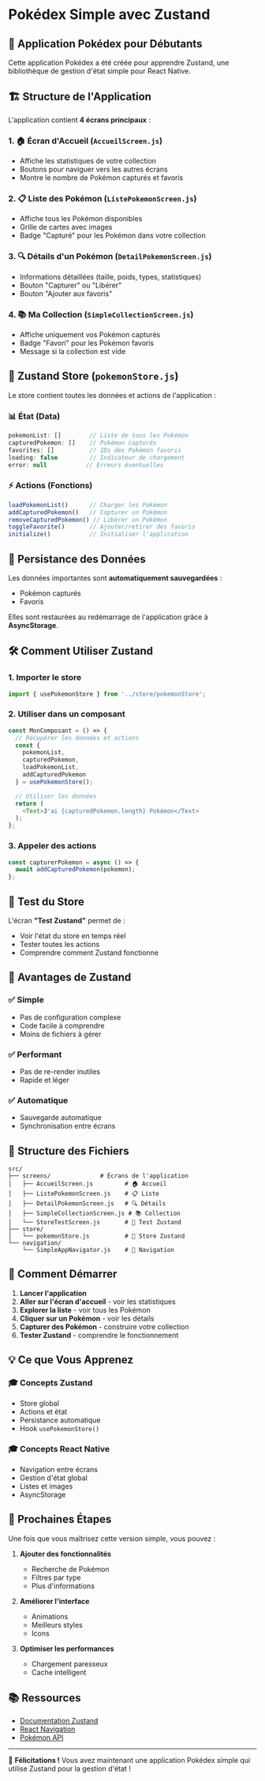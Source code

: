 # Pokédex Simple avec Zustand

## 📱 Application Pokédex pour Débutants

Cette application Pokédex a été créée pour apprendre Zustand, une bibliothèque de gestion d'état simple pour React Native.

## 🏗️ Structure de l'Application

L'application contient **4 écrans principaux** :

### 1. 🏠 **Écran d'Accueil** (`AccueilScreen.js`)
- Affiche les statistiques de votre collection
- Boutons pour naviguer vers les autres écrans
- Montre le nombre de Pokémon capturés et favoris

### 2. 📋 **Liste des Pokémon** (`ListePokemonScreen.js`)
- Affiche tous les Pokémon disponibles
- Grille de cartes avec images
- Badge "Capturé" pour les Pokémon dans votre collection

### 3. 🔍 **Détails d'un Pokémon** (`DetailPokemonScreen.js`)
- Informations détaillées (taille, poids, types, statistiques)
- Bouton "Capturer" ou "Libérer"
- Bouton "Ajouter aux favoris"

### 4. 📚 **Ma Collection** (`SimpleCollectionScreen.js`)
- Affiche uniquement vos Pokémon capturés
- Badge "Favori" pour les Pokémon favoris
- Message si la collection est vide

## 🧰 Zustand Store (`pokemonStore.js`)

Le store contient toutes les données et actions de l'application :

### 📊 **État (Data)**
```javascript
pokemonList: []        // Liste de tous les Pokémon
capturedPokemon: []    // Pokémon capturés
favorites: []          // IDs des Pokémon favoris
loading: false         // Indicateur de chargement
error: null           // Erreurs éventuelles
```

### ⚡ **Actions (Fonctions)**
```javascript
loadPokemonList()      // Charger les Pokémon
addCapturedPokemon()   // Capturer un Pokémon
removeCapturedPokemon() // Libérer un Pokémon
toggleFavorite()       // Ajouter/retirer des favoris
initialize()           // Initialiser l'application
```

## 💾 Persistance des Données

Les données importantes sont **automatiquement sauvegardées** :
- Pokémon capturés
- Favoris

Elles sont restaurées au redémarrage de l'application grâce à **AsyncStorage**.

## 🛠️ Comment Utiliser Zustand

### 1. **Importer le store**
```javascript
import { usePokemonStore } from '../store/pokemonStore';
```

### 2. **Utiliser dans un composant**
```javascript
const MonComposant = () => {
  // Récupérer les données et actions
  const { 
    pokemonList, 
    capturedPokemon, 
    loadPokemonList,
    addCapturedPokemon 
  } = usePokemonStore();

  // Utiliser les données
  return (
    <Text>J'ai {capturedPokemon.length} Pokémon</Text>
  );
};
```

### 3. **Appeler des actions**
```javascript
const capturerPokemon = async () => {
  await addCapturedPokemon(pokemon);
};
```

## 🧪 Test du Store

L'écran **"Test Zustand"** permet de :
- Voir l'état du store en temps réel
- Tester toutes les actions
- Comprendre comment Zustand fonctionne

## 🎯 Avantages de Zustand

### ✅ **Simple**
- Pas de configuration complexe
- Code facile à comprendre
- Moins de fichiers à gérer

### ✅ **Performant**
- Pas de re-render inutiles
- Rapide et léger

### ✅ **Automatique**
- Sauvegarde automatique
- Synchronisation entre écrans

## 📁 Structure des Fichiers

```
src/
├── screens/              # Écrans de l'application
│   ├── AccueilScreen.js         # 🏠 Accueil
│   ├── ListePokemonScreen.js    # 📋 Liste
│   ├── DetailPokemonScreen.js   # 🔍 Détails
│   ├── SimpleCollectionScreen.js # 📚 Collection
│   └── StoreTestScreen.js       # 🧪 Test Zustand
├── store/
│   └── pokemonStore.js          # 🧰 Store Zustand
└── navigation/
    └── SimpleAppNavigator.js    # 🧭 Navigation
```

## 🚀 Comment Démarrer

1. **Lancer l'application**
2. **Aller sur l'écran d'accueil** - voir les statistiques
3. **Explorer la liste** - voir tous les Pokémon
4. **Cliquer sur un Pokémon** - voir les détails
5. **Capturer des Pokémon** - construire votre collection
6. **Tester Zustand** - comprendre le fonctionnement

## 💡 Ce que Vous Apprenez

### 🎓 **Concepts Zustand**
- Store global
- Actions et état
- Persistance automatique
- Hook `usePokemonStore()`

### 🎓 **Concepts React Native**
- Navigation entre écrans
- Gestion d'état global
- Listes et images
- AsyncStorage

## 🔧 Prochaines Étapes

Une fois que vous maîtrisez cette version simple, vous pouvez :

1. **Ajouter des fonctionnalités**
   - Recherche de Pokémon
   - Filtres par type
   - Plus d'informations

2. **Améliorer l'interface**
   - Animations
   - Meilleurs styles
   - Icons

3. **Optimiser les performances**
   - Chargement paresseux
   - Cache intelligent

## 📚 Ressources

- [Documentation Zustand](https://github.com/pmndrs/zustand)
- [React Navigation](https://reactnavigation.org/)
- [Pokémon API](https://pokeapi.co/)

---

🎉 **Félicitations !** Vous avez maintenant une application Pokédex simple qui utilise Zustand pour la gestion d'état !
